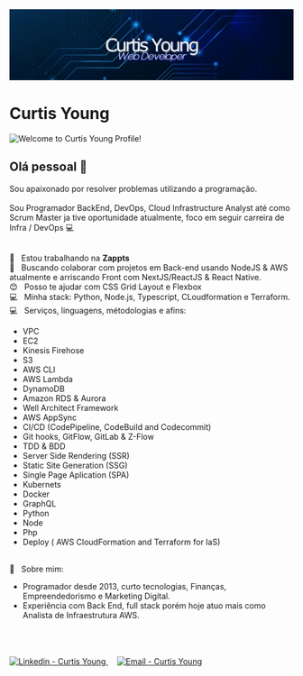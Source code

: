 <img width="auto" src="https://github.com/CurtisYoung/CurtisYoung/blob/master/banner.png">

# Curtis Young
<img src="https://img.shields.io/static/v1?label=Welcome.to&message=Curtis_Young_Profile!&color=7159c1&labelColor=000000" alt="Welcome to Curtis Young Profile!" />

## Olá pessoal 👋
Sou apaixonado por resolver problemas utilizando a programação.<br/> <br/> 
Sou Programador BackEnd, DevOps, Cloud Infrastructure Analyst até como Scrum Master ja tive oportunidade atualmente,  foco em seguir carreira de Infra / DevOps :computer:<br/> <br/> 

 :rocket:  &nbsp; Estou trabalhando na **Zappts**
 <br/> :purple_heart: &nbsp; Buscando colaborar com projetos em Back-end usando NodeJS & AWS atualmente e arriscando Front com NextJS/ReactJS & React Native.
 <br/> :blush: &nbsp; Posso te ajudar com CSS Grid Layout e Flexbox
 <br/> :computer: &nbsp; Minha stack: Python, Node.js, Typescript, CLoudformation e Terraform.
 <br/> :computer: &nbsp; Serviços, linguagens, métodologias e afins:
  <ul>
    <li>VPC</li>
    <li>EC2</li>
    <li>Kinesis Firehose</li>
    <li>S3</li>
    <li>AWS CLI</li>
    <li>AWS Lambda</li>
    <li>DynamoDB</li>
    <li>Amazon RDS & Aurora</li>
    <li>Well Architect Framework</li>
    <li>AWS AppSync</li>
    <li>CI/CD (CodePipeline, CodeBuild and Codecommit)</li>
    <li>Git hooks, GitFlow, GitLab & Z-Flow</li>
    <li>TDD & BDD</li>
    <li>Server Side Rendering (SSR)</li>
    <li>Static Site Generation (SSG)</li>
    <li>Single Page Aplication (SPA) </li>
    <li>Kubernets</li>
    <li>Docker</li>
    <li>GraphQL</li>
    <li>Python</li>
    <li>Node</li>
    <li>Php</li>
    <li>Deploy ( AWS CloudFormation and Terraform for IaS)</li>
    </ul>
 
 <br/> 💬  &nbsp; Sobre mim:
  - Programador desde 2013, curto tecnologias, Finanças, Empreendedorismo e Marketing Digital.
  - Experiência com Back End, full stack porém hoje atuo mais como Analista de Infraestrutura AWS.
 <br/>
  <br/>
   <br/>
 <a href="https://www.linkedin.com/in/ycurtis/" target="_blank" >
  <img alt="Linkedin - Curtis Young" src="https://img.shields.io/badge/Linkedin--%23F8952D?style=social&logo=linkedin">
</a>&nbsp;&nbsp;&nbsp;
<a href="mailto:curtisyg@gmail.com" target="_blank" >
  <img alt="Email - Curtis Young" src="https://img.shields.io/badge/Email--%23F8952D?style=social&logo=gmail">
</a> 

